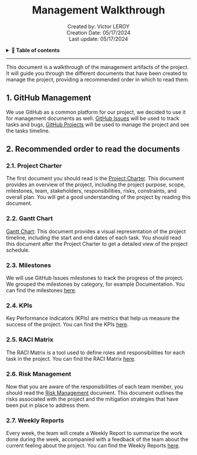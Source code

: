 <h1 align="center"> Management Walkthrough </h1>

<p align="center">
Created by: Victor LEROY <br> Creation Date: 05/17/2024 <br> Last update: 05/17/2024
</p>

<details>  
<summary>  
<b> 📖 Table of contents </b>
</summary> 

- [1. GitHub Management](#1-github-management)
- [Recommended order to read the documents](#2-recommended-order-to-read-the-documents)
  - [2.1. Project Charter](#21-project-charter)
  - [2.2. Gantt Chart](#22-gantt-chart)
  - [2.3. Milestones](#23-milestones)

</details>

---

This document is a walkthrough of the management artifacts of the project. It will guide you through the different documents that have been created to manage the project, providing a recommended order in which to read them.

## 1. GitHub Management

We use GitHub as a common platform for our project, we decided to use it for management documents as well. [GitHub Issues]() will be used to track tasks and bugs, [GitHub Projects]() will be used to manage the project and see the tasks timeline.

## 2. Recommended order to read the documents

### 2.1. Project Charter

The first document you should read is the [Project Charter](management_artifacts/project_charter.md). This document provides an overview of the project, including the project purpose, scope, milestones, team, stakeholders, responsibilities, risks, constraints, and overall plan. You will get a good understanding of the project by reading this document.

### 2.2. Gantt Chart

[Gantt Chart](https://github.com/orgs/algosup/projects/34/views/4): This document provides a visual representation of the project timeline, including the start and end dates of each task. You should read this document after the Project Charter to get a detailed view of the project schedule.

### 2.3. Milestones

We will use GitHub Issues milestones to track the progress of the project. We grouped the milestones by category, for example Documentation. You can find the milestones [here](https://github.com/algosup/2023-2024-project-5-flutter-team-4/milestones).

### 2.4. KPIs

Key Performance Indicators (KPIs) are metrics that help us measure the success of the project. You can find the KPIs [here](https://docs.google.com/spreadsheets/d/1nz-Y2kKFS27_df2ZR5rkcQQ4xzIw789UHDA-D6zhS4g/edit?usp=sharing).

### 2.5. RACI Matrix

The RACI Matrix is a tool used to define roles and responsibilities for each task in the project. You can find the RACI Matrix [here](management_artifacts/RACI_Matrix.pdf).

### 2.6. Risk Management

Now that you are aware of the responsibilities of each team member, you should read the [Risk Management]() document. This document outlines the risks associated with the project and the mitigation strategies that have been put in place to address them.

### 2.7. Weekly Reports

Every week, the team will create a Weekly Report to summarize the work done during the week, accompanied with a feedback of the team about the current feeling about the project. You can find the Weekly Reports [here](management_artifacts/weekly_reports).